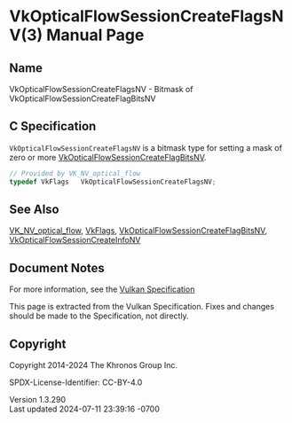 # VkOpticalFlowSessionCreateFlagsNV(3) Manual Page

## Name

VkOpticalFlowSessionCreateFlagsNV - Bitmask of
VkOpticalFlowSessionCreateFlagBitsNV



## <a href="#_c_specification" class="anchor"></a>C Specification

`VkOpticalFlowSessionCreateFlagsNV` is a bitmask type for setting a mask
of zero or more
[VkOpticalFlowSessionCreateFlagBitsNV](https://registry.khronos.org/vulkan/specs/1.3-extensions/man/html/VkOpticalFlowSessionCreateFlagBitsNV.html).

``` c
// Provided by VK_NV_optical_flow
typedef VkFlags   VkOpticalFlowSessionCreateFlagsNV;
```

## <a href="#_see_also" class="anchor"></a>See Also

[VK_NV_optical_flow](https://registry.khronos.org/vulkan/specs/1.3-extensions/man/html/VK_NV_optical_flow.html), [VkFlags](https://registry.khronos.org/vulkan/specs/1.3-extensions/man/html/VkFlags.html),
[VkOpticalFlowSessionCreateFlagBitsNV](https://registry.khronos.org/vulkan/specs/1.3-extensions/man/html/VkOpticalFlowSessionCreateFlagBitsNV.html),
[VkOpticalFlowSessionCreateInfoNV](https://registry.khronos.org/vulkan/specs/1.3-extensions/man/html/VkOpticalFlowSessionCreateInfoNV.html)

## <a href="#_document_notes" class="anchor"></a>Document Notes

For more information, see the <a
href="https://registry.khronos.org/vulkan/specs/1.3-extensions/html/vkspec.html#VkOpticalFlowSessionCreateFlagsNV"
target="_blank" rel="noopener">Vulkan Specification</a>

This page is extracted from the Vulkan Specification. Fixes and changes
should be made to the Specification, not directly.

## <a href="#_copyright" class="anchor"></a>Copyright

Copyright 2014-2024 The Khronos Group Inc.

SPDX-License-Identifier: CC-BY-4.0

Version 1.3.290  
Last updated 2024-07-11 23:39:16 -0700
